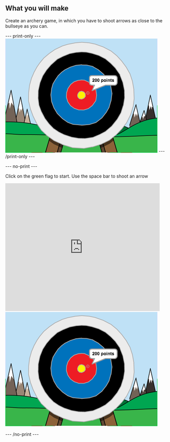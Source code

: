 ## What you will make

Create an archery game, in which you have to shoot arrows as close to the bullseye as you can.

--- print-only ---
![A target with three coloured rings. A crosshair is towards the middle of the target and is reporting 200 points. ](images/archery-final.png)
--- /print-only ---


--- no-print ---

Click on the green flag to start. Use the space bar to shoot an arrow

<div class="scratch-preview">
  <iframe allowtransparency="true" width="485" height="402" src="https://scratch.mit.edu/projects/embed/114760038/?autostart=false" frameborder="0" scrolling="no"></iframe>
  <img src="images/archery-final.png">
</div>

--- /no-print ---
